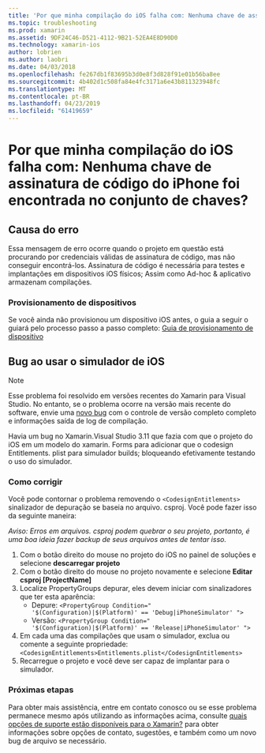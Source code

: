 ```yaml
---
title: 'Por que minha compilação do iOS falha com: Nenhuma chave de assinatura de código do iPhone foi encontrada no conjunto de chaves?'
ms.topic: troubleshooting
ms.prod: xamarin
ms.assetid: 9DF24C46-D521-4112-9B21-52EA4E8D90D0
ms.technology: xamarin-ios
author: lobrien
ms.author: laobri
ms.date: 04/03/2018
ms.openlocfilehash: fe267db1f83695b3d0e8f3d828f91e01b56ba8ee
ms.sourcegitcommit: 4b402d1c508fa84e4fc3171a6e43b811323948fc
ms.translationtype: MT
ms.contentlocale: pt-BR
ms.lasthandoff: 04/23/2019
ms.locfileid: "61419659"
---
```

# <a name="why-does-my-ios-build-fail-with-no-valid-iphone-code-signing-keys-found-in-keychain"></a>Por que minha compilação do iOS falha com: Nenhuma chave de assinatura de código do iPhone foi encontrada no conjunto de chaves?

## <a name="cause-of-the-error"></a>Causa do erro
Essa mensagem de erro ocorre quando o projeto em questão está procurando por credenciais válidas de assinatura de código, mas não conseguir encontrá-los. Assinatura de código é necessária para testes e implantações em dispositivos iOS físicos; Assim como Ad-hoc & aplicativo armazenam compilações. 


### <a name="provisioning-devices"></a>Provisionamento de dispositivos
Se você ainda não provisionou um dispositivo iOS antes, o guia a seguir o guiará pelo processo passo a passo completo: [Guia de provisionamento de dispositivo](~/ios/get-started/installation/device-provisioning/index.md)


## <a name="bug-when-using-ios-simulator"></a>Bug ao usar o simulador de iOS

> [!NOTE]
> Esse problema foi resolvido em versões recentes do Xamarin para Visual Studio. No entanto, se o problema ocorre na versão mais recente do software, envie uma [novo bug](~/cross-platform/troubleshooting/questions/howto-file-bug.md) com o controle de versão completo completo e informações saída de log de compilação.


Havia um bug no Xamarin.Visual Studio 3.11 que fazia com que o projeto do iOS em um modelo do xamarin. Forms para adicionar que o codesign Entitlements. plist para simulador builds; bloqueando efetivamente testando o uso do simulador.

### <a name="how-to-fix"></a>Como corrigir
Você pode contornar o problema removendo o `<CodesignEntitlements>` sinalizador de depuração se baseia no arquivo. csproj. Você pode fazer isso da seguinte maneira:

*Aviso: Erros em arquivos. csproj podem quebrar o seu projeto, portanto, é uma boa ideia fazer backup de seus arquivos antes de tentar isso.*

1. Com o botão direito do mouse no projeto do iOS no painel de soluções e selecione **descarregar projeto**
2. Com o botão direito do mouse no projeto novamente e selecione **Editar csproj [ProjectName]**
3. Localize PropertyGroups depurar, eles devem iniciar com sinalizadores que ter esta aparência:
   - Depure: `<PropertyGroup Condition=" '$(Configuration)|$(Platform)' == 'Debug|iPhoneSimulator' ">`
   - Versão: `<PropertyGroup Condition=" '$(Configuration)|$(Platform)' == 'Release|iPhoneSimulator' ">`
4. Em cada uma das compilações que usam o simulador, exclua ou comente a seguinte propriedade: `<CodesignEntitlements>Entitlements.plist</CodesignEntitlements>`
5. Recarregue o projeto e você deve ser capaz de implantar para o simulador.

### <a name="next-steps"></a>Próximas etapas
Para obter mais assistência, entre em contato conosco ou se esse problema permanece mesmo após utilizando as informações acima, consulte [quais opções de suporte estão disponíveis para o Xamarin?](~/cross-platform/troubleshooting/support-options.md) para obter informações sobre opções de contato, sugestões, e também como um novo bug de arquivo se necessário. 
